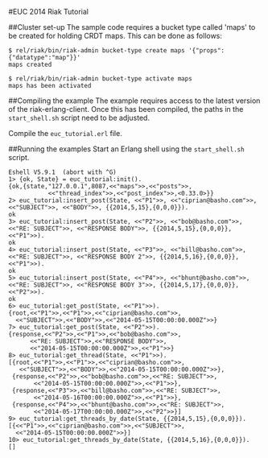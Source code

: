 #EUC 2014 Riak Tutorial

##Cluster set-up
The sample code requires a bucket type called 'maps' to be created for holding CRDT maps. This can be done as follows:

    $ rel/riak/bin/riak-admin bucket-type create maps '{"props":{"datatype":"map"}}'
    maps created

    $ rel/riak/bin/riak-admin bucket-type activate maps
    maps has been activated

##Compiling the example
The example requires access to the latest version of the riak-erlang-client. Once this has been compiled, the paths in the `start_shell.sh` script need to be adjusted.

Compile the `euc_tutorial.erl` file.

##Running the examples
Start an Erlang shell using the `start_shell.sh` script.

    Eshell V5.9.1  (abort with ^G)
    1> {ok, State} = euc_tutorial:init().
    {ok,{state,"127.0.0.1",8087,<<"maps">>,<<"posts">>,
               <<"thread_index">>,<<"post_index">>,<0.33.0>}}
    2> euc_tutorial:insert_post(State, <<"P1">>, <<"ciprian@basho.com">>,<<"SUBJECT">>, <<"BODY">>, {{2014,5,15},{0,0,0}}).
    ok
    3> euc_tutorial:insert_post(State, <<"P2">>, <<"bob@basho.com">>, <<"RE: SUBJECT">>, <<"RESPONSE BODY">>, {{2014,5,15},{0,0,0}}, <<"P1">>).
    ok
    4> euc_tutorial:insert_post(State, <<"P3">>, <<"bill@basho.com">>, <<"RE: SUBJECT">>, <<"RESPONSE BODY 2">>, {{2014,5,16},{0,0,0}}, <<"P1">>).
    ok
    5> euc_tutorial:insert_post(State, <<"P4">>, <<"bhunt@basho.com">>, <<"RE: SUBJECT">>, <<"RESPONSE BODY 3">>, {{2014,5,17},{0,0,0}}, <<"P2">>).
    ok
    6> euc_tutorial:get_post(State, <<"P1">>).
    {root,<<"P1">>,<<"P1">>,<<"ciprian@basho.com">>,
      <<"SUBJECT">>,<<"BODY">>,<<"2014-05-15T00:00:00.000Z">>}
    7> euc_tutorial:get_post(State, <<"P2">>).
    {response,<<"P2">>,<<"P1">>,<<"bob@basho.com">>,
          <<"RE: SUBJECT">>,<<"RESPONSE BODY">>,
          <<"2014-05-15T00:00:00.000Z">>,<<"P1">>}
    8> euc_tutorial:get_thread(State, <<"P1">>).
    [{root,<<"P1">>,<<"P1">>,<<"ciprian@basho.com">>,
       <<"SUBJECT">>,<<"BODY">>,<<"2014-05-15T00:00:00.000Z">>},
     {response,<<"P2">>,<<"bob@basho.com">>,<<"RE: SUBJECT">>,
           <<"2014-05-15T00:00:00.000Z">>,<<"P1">>},
     {response,<<"P3">>,<<"bill@basho.com">>,<<"RE: SUBJECT">>,
           <<"2014-05-16T00:00:00.000Z">>,<<"P1">>},
     {response,<<"P4">>,<<"bhunt@basho.com">>,<<"RE: SUBJECT">>,
           <<"2014-05-17T00:00:00.000Z">>,<<"P2">>}]
    9> euc_tutorial:get_threads_by_date(State, {{2014,5,15},{0,0,0}}).
    [{<<"P1">>,<<"ciprian@basho.com">>,<<"SUBJECT">>,
      <<"2014-05-15T00:00:00.000Z">>}]
    10> euc_tutorial:get_threads_by_date(State, {{2014,5,16},{0,0,0}}).
    []


